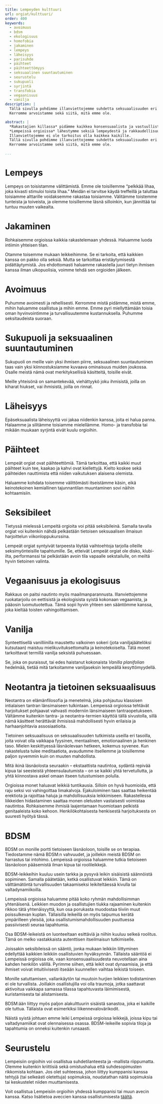 ```yaml
---
title: Lempeyden kulttuuri
url: orgiat/kulttuuri/
order: 400
keywords:
  - avoimuus
  - bdsm
  - ekologisuus
  - homofobia
  - jakaminen
  - lempeys
  - läheisyys
  - parisuhde
  - päihteet
  - päihteettömyys
  - seksuaalinen suuntautuminen
  - seurustelu
  - sukupuoli
  - syrjintä
  - transfobia
  - vegaanisuus
  - vanilja
description: |
  Tällä sivulla pohdimme illanviettojemme suhdetta seksuaalisuuden eri muotoihin ja sen ilmaisemisen alakulttuureihin.
  Kerromme arvoistamme sekä siitä, mitä emme ole.

abstract: |
  *Rakastajien killassa* pidämme kaikkea konsensuaalista ja vastuullista seksiä ihmisten välillä erittäin myönteisenä asiana.
  *Lempeissä orgioissa* lähestymme seksiä lempeydestä ja rakkaudellisuudesta käsin.
  Illanviettojemme ei ole tarkoitus olla kaikkea kaikille.
  Tällä sivulla pohdimme illanviettojemme suhdetta seksuaalisuuden eri muotoihin ja sen ilmaisemisen alakulttuureihin.
  Kerromme arvoistamme sekä siitä, mitä emme ole.

...
```


# Lempeys

Lempeys on toisistamme välittämistä.
Emme ole toisillemme “pelkkää lihaa, joka kivasti stimuloi toista lihaa.”
Meidän ei tarvitse käydä treffeillä ja taluttaa toisiamme alttarille voidaksemme rakastaa toisiamme.
Välitämme toistemme tunteista ja toiveista, ja olemme toisillemme läsnä silloinkin, kun jännittää tai tuntuu muuten vaikealta.

# Jakaminen

Rohkaisemme orgioissa kaikkia rakastelemaan yhdessä.
Haluamme luoda intiimin yhteisen tilan.

Otamme toisemme mukaan leikkeihimme.
Se ei tarkoita, että kaikkien kanssa on pakko olla seksiä.
Mutta se tarkoittaa eristäytymisestä pidättäytymistä.
Jos ehdottomasti haluamme rakastella juuri tietyn ihmisen kanssa ilman ulkopuolisia, voimme tehdä sen orgioiden jälkeen.

# Avoimuus

Puhumme avoimesti ja rehellisesti.
Kerromme mistä pidämme, mistä emme, mihin haluamme osallistua ja mihin emme.
Emme pyri miellyttämään toisia oman hyvinvointimme ja turvallisuutemme kustannuksella.
Puhumme seksitaudeista suoraan.

# Sukupuoli ja seksuaalinen suuntautuminen

Sukupuoli on meille vain yksi ihmisen piirre, seksuaalinen suuntautuminen taas vain yksi kiinnostuksiamme kuvaava ominaisuus muiden joukossa.
Osalle meistä nämä ovat merkityksellisiä käsitteitä, toisille eivät.

Meille yhteisönä on samantekevää, viehättyykö joku ihmisistä, joilla on kiharat hiukset, vai ihmisistä, joilla on rinnat.

# Läheisyys

Epäseksuaalista läheisyyttä voi jakaa niidenkin kanssa, joita ei halua panna.
Halaamme ja silitämme toisiamme mielellämme.
Homo- ja transfobia tai mikään muukaan syrjintä eivät kuulu orgioihin.

# Päihteet

Lempeät orgiat ovat päihteettömiä.
Tämä tarkoittaa, että kaikki muut päihteet kuin tee, kaakao ja kahvi ovat kiellettyjä.
Kielto koskee sekä päihteiden nauttimista että niiden vaikutuksen alaisena olemista.

Haluamme kohdata toisemme välittömästi itseistämme käsin, eikä keinotekoinen kemiallinen tajunnantilan muuntaminen sovi näihin kohtaamisiin.

# Seksibileet

Tietyssä mielessä Lempeitä orgioita voi pitää seksibileinä.
Samalla tavalla orgiat voi kuitenkin nähdä pelkästään tietoisen seksuaalisen ilmaisun harjoittelun viikonloppukurssina.

Lempeät orgiat syntyivät tarpeesta löytää vaihtoehtoja tarjolla olleille seksimyönteisille tapahtumille.
Se, etteivät Lempeät orgiat ole disko, klubi-ilta, performanssi tai pelkästään avoin tila vapaalle sekstailulle, on meiltä hyvin tietoinen valinta.

# Vegaanisuus ja ekologisuus

Rakkaus on paitsi nautinto myös maailmanparannusta.
Illanviettojemme ruokatarjoilu on eettisistä ja ekologisista syistä kokonaan vegaanista, ja pääosin luomutuotettua.
Tämä sopii hyvin yhteen sen sääntömme kanssa, joka kieltää toisten vahingoittamisen.

# Vanilja

Synteettisellä vanilliinilla maustettu valkoinen sokeri (jota vaniljajäätelöksi kutsutaan) maistuu mielikuvituksettomalta ja keinotekoiselta.
Tätä monet tarkoittavat termillä vanilja seksistä puhuessaan.

Se, joka on puraissut, tai edes haistanut kokonaista *Vanilla planifolian* hedelmää, tietää mitä tarkoitamme vaniljaseksin lempeällä kesyttömyydellä.

# Neotantra ja tietoinen seksuaalisuus

Neotantra on elämänfilosofia ja menetelmä, joka pohjautuu klassisen intialaisen tantran länsimaiseen tulkintaan.
Lempeissä orgioissa tehtävät harjoitukset pohjaavat vahvasti moderniin länsimaiseen tantraopetukseen.
Vältämme kuitenkin tantra- ja neotantra-termien käyttöä tällä sivustolla, sillä nämä käsitteet herättävät ihmisissä mahdollisesti hyvin erilaisia ja harhaanjohtavia assosiaatioita.

Tietoinen seksuaalisuus on seksuaalisuuden tutkimista useilla eri tasoilla, joita voivat olla vaikkapa fyysinen, mentaalinen, emotionaalinen ja henkinen taso.
Mielen keskittyessä läsnäolevaan hetkeen, kokemus syvenee.
Kun rakastelusta tulee meditaatiota, avaudumme itsellemme ja toisillemme paljon syvemmin kuin on muuten mahdollista.

Mitä ikinä läsnäolosta seuraakin – ekstaattista nautintoa, sydäntä repivää kipua tai seesteistä yhteensulautumista – on se kaikki yhtä tervetullutta, ja yhtä kiinnostava askel omaan itseen tutustumisen polulla.

Orgioissa monet haluavat leikkiä tuntikausia.
Silloin on hyvä huomioida, että raju seksi voi vahingoittaa limakalvoja.
Ejakuloiminen taas saattaa heikentää erektiota ja rajoittaa haluja ja mahdollisuuksia leikkimiseen.
Rakastellessa liikkeiden hidastaminen saattaa monen oletusten vastaisesti voimistaa nautintoa.
Rohkaisemme ihmisiä laajentamaan huomiotaan pelkistä genitaaleista koko kehoon.
Henkilökohtaisesta henkisestä harjoituksesta on suuresti hyötyä tässä.
 
# BDSM

BDSM on monille portti tietoiseen läsnäoloon, toisille se on terapiaa.
Tiedostamme nämä BDSM:n vahvuudet, ja joillekin meistä BDSM on harrastus tai intohimo.
Lempeissä orgioissa haluamme tutkia tietoiseen läsnäoloon pääsemistä ilman kipua tai roolileikkejä.

BDSM-leikkeihin kuuluu usein tarkka ja pysyvä leikin sisäisistä säännöistä sopiminen.
Samalla päätetään, ketkä osallistuvat leikkiin.
Tämä on välttämätöntä turvallisuuden takaamiseksi leikiteltäessä kivulla tai valtadynamiikoilla.

Lempeissä orgioissa haluamme pitää koko ryhmän mahdollisimman yhtenäisenä.
Leikkien muodon ja osallistujien tiukka rajaaminen kuitenkin rikkoo tätä yhtenäisyyttä, kun osa porukasta muodostaa tiiviin muut poissulkevan kuplan.
Tällaisilla leikeillä on myös taipumus kerätä ympärilleen yleisöä, joka osallistumismahdollisuuden puuttuessa passiivisesti seuraa tapahtumia.

Osa BDSM-leikeistä on luonteeltaan esittäviä ja niihin kuuluu selkeä roolitus.
Tämä on melko vastakkaista autenttisen itseilmaisun tutkimiselle.

Joissakin seksibileissä on sääntö, jonka mukaan leikkiin liittyminen edellyttää kaikkien leikkiin osallistuvien hyväksynnän.
Tällaista sääntöä ei Lempeissä orgioissa ole, vaan konsensuaalisuudesta neuvotellaan aina kahden henkilön välillä.
Pyrimme siihen, että leikit ovat dynaamisia, ja että ihmiset voivat intuitiivisesti itseään kuunnellen vaihtaa leikistä toiseen.

Monille satuttamisen, vallankäytön tai muutoin hurjien leikkien todistaminen ei ole turvallista.
Joillakin osallistujilla voi olla traumoja, jotka saattavat aktivoitua vaikkapa samassa tilassa tapahtuvasta läimimisestä, kuristamisesta tai alistamisesta.

BDSM:ään liittyy myös paljon alakulttuurin sisäistä sanastoa, joka ei kaikille ole tuttua.
Tällaista ovat esimerkiksi liikennevalovärikodit.

Näistä syistä johtuen emme leiki Lempeissä orgioissa leikkejä, joissa kipu tai valtadynamiikat ovat olennaisessa osassa.
BDSM-leikeille sopivia tiloja ja tapahtumia on onneksi kuitenkin runsaasti.

# Seurustelu

Lempeisiin orgioihin voi osallistua suhdetilanteesta ja -mallista riippumatta.
Olemme kuitenkin kriittisiä sekä omistushalua että suhdesopimusten rikkomista kohtaan.
Jos olet suhteessa, johon liittyy kumppanisi kanssa tehtyjä (tai selkeästi oletettuja) sopimuksia, noudatathan näitä sopimuksia tai keskustelet niiden muuttamisesta.

Voit osallistua Lempeisiin orgioihin yhdessä kumppanisi tai muun avecin kanssa.
Katso lisätietoa aveccien kanssa osallistumisesta [täältä][avecit].

[avecit]: ../avecit/
